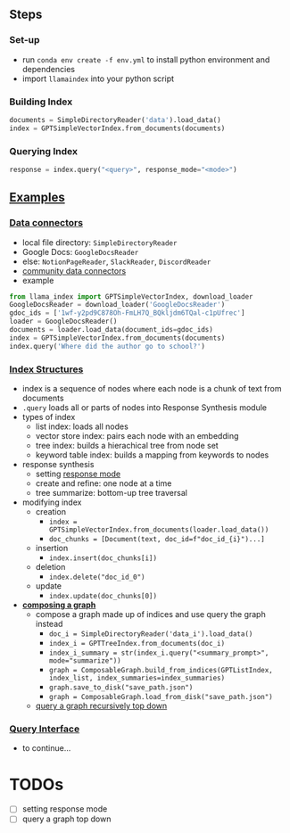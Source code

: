 ## Steps

### Set-up

- run `conda env create -f env.yml` to install python environment and dependencies
- import `llamaindex` into your python script

### Building Index

```python
documents = SimpleDirectoryReader('data').load_data()
index = GPTSimpleVectorIndex.from_documents(documents)
```

### Querying Index

```python
response = index.query("<query>", response_mode="<mode>")
```

## [Examples](https://github.com/jerryjliu/llama_index/tree/main/examples)

### [Data connectors](https://gpt-index.readthedocs.io/en/latest/how_to/data_connectors.html)

- local file directory: `SimpleDirectoryReader`
- Google Docs: `GoogleDocsReader`
- else: `NotionPageReader`, `SlackReader`, `DiscordReader`
- [community data connectors](https://llamahub.ai)
- example

```python
from llama_index import GPTSimpleVectorIndex, download_loader
GoogleDocsReader = download_loader('GoogleDocsReader')
gdoc_ids = ['1wf-y2pd9C878Oh-FmLH7Q_BQkljdm6TQal-c1pUfrec']
loader = GoogleDocsReader()
documents = loader.load_data(document_ids=gdoc_ids)
index = GPTSimpleVectorIndex.from_documents(documents)
index.query('Where did the author go to school?')
```

### [Index Structures](https://gpt-index.readthedocs.io/en/latest/guides/primer/index_guide.html)

- index is a sequence of nodes where each node is a chunk of text from documents
- `.query` loads all or parts of nodes into Response Synthesis module
- types of index
  - list index: loads all nodes
  - vector store index: pairs each node with an embedding
  - tree index: builds a hierachical tree from node set
  - keyword table index: builds a mapping from keywords to nodes
- response synthesis
  - setting [response mode](https://gpt-index.readthedocs.io/en/latest/guides/primer/usage_pattern.html#setting-response-mode)
  - create and refine: one node at a time
  - tree summarize: bottom-up tree traversal
- modifying index
  - creation
    - `index = GPTSimpleVectorIndex.from_documents(loader.load_data())`
    - `doc_chunks = [Document(text, doc_id=f"doc_id_{i}")...]`
  - insertion
    - `index.insert(doc_chunks[i])`
  - deletion
    - `index.delete("doc_id_0")`
  - update
    - `index.update(doc_chunks[0])`
- [**composing a graph**](https://gpt-index.readthedocs.io/en/latest/how_to/index_structs/composability.html)
  - compose a graph made up of indices and use query the graph instead
    - `doc_i = SimpleDirectoryReader('data_i').load_data()`
    - `index_i = GPTTreeIndex.from_documents(doc_i)`
    - `index_i_summary = str(index_i.query("<summary_prompt>", mode="summarize"))`
    - `graph = ComposableGraph.build_from_indices(GPTListIndex, index_list, index_summaries=index_summaries)`
    - `graph.save_to_disk("save_path.json")`
    - `graph = ComposableGraph.load_from_disk("save_path.json")`
  - [query a graph recursively top down](https://gpt-index.readthedocs.io/en/latest/reference/indices/composability_query.html)

### [Query Interface](https://gpt-index.readthedocs.io/en/latest/guides/primer/usage_pattern.html#load-in-documents)

- to continue...

# TODOs

- [ ] setting response mode
- [ ] query a graph top down
